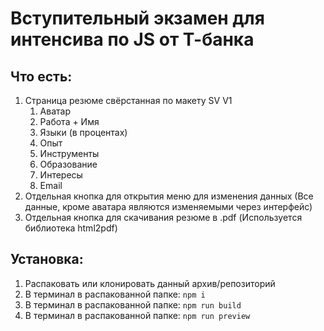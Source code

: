 # Вступительный экзамен для интенсива по JS от Т-банка

## Что есть:

1) Страница резюме свёрстанная по макету SV V1
    1) Аватар
    2) Работа + Имя
    3) Языки (в процентах)
    4) Опыт
    5) Инструменты
    6) Образование
    7) Интересы
    8) Email
2) Отдельная кнопка для открытия меню для изменения данных (Все данные, кроме аватара являются изменяемыми через
   интерфейс)
3) Отдельная кнопка для скачивания резюме в .pdf (Используется библиотека html2pdf)

## Установка:

1) Распаковать или клонировать данный архив/репозиторий
2) В терминал в распакованной папке: `npm i`
3) В терминал в распакованной папке: `npm run build`
4) В терминал в распакованной папке: `npm run preview`